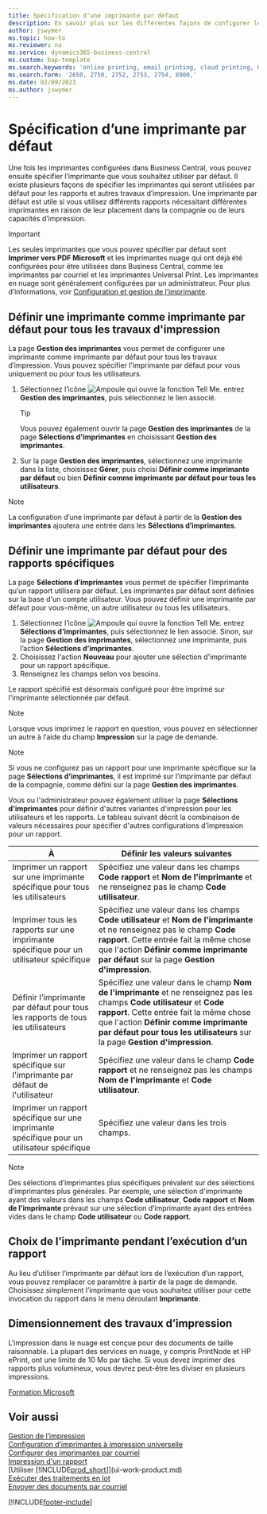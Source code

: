 ```yaml
---
title: Spécification d’une imprimante par défaut
description: En savoir plus sur les différentes façons de configurer les imprimantes qui seront utilisées par défaut pour les travaux d′impression.
author: jswymer
ms.topic: how-to
ms.reviewer: na
ms.service: dynamics365-business-central
ms.custom: bap-template
ms.search.keywords: 'online printing, email printing, cloud printing, Universal Print'
ms.search.form: '2650, 2750, 2752, 2753, 2754, 8900,'
ms.date: 02/09/2023
ms.author: jswymer
---
```

# <a name="specify-a-default-printer" /><a name="default"></a>Spécification d’une imprimante par défaut

Une fois les imprimantes configurées dans Business Central, vous pouvez ensuite spécifier l’imprimante que vous souhaitez utiliser par défaut. Il existe plusieurs façons de spécifier les imprimantes qui seront utilisées par défaut pour les rapports et autres travaux d′impression. Une imprimante par défaut est utile si vous utilisez différents rapports nécessitant différentes imprimantes en raison de leur placement dans la compagnie ou de leurs capacités d’impression.

> [!IMPORTANT]
> Les seules imprimantes que vous pouvez spécifier par défaut sont **Imprimer vers PDF Microsoft** et les imprimantes nuage qui ont déjà été configurées pour être utilisées dans Business Central, comme les imprimantes par courriel et les imprimantes Universal Print. Les imprimantes en nuage sont généralement configurées par un administrateur. Pour plus d’informations, voir [Configuration et gestion de l’imprimante](admin-printer-setup-overview.md).   

## <a name="set-a-printer-as-a-default-printer-for-all-print-jobs" />Définir une imprimante comme imprimante par défaut pour tous les travaux d'impression

La page **Gestion des imprimantes** vous permet de configurer une imprimante comme imprimante par défaut pour tous les travaux d′impression. Vous pouvez spécifier l'imprimante par défaut pour vous uniquement ou pour tous les utilisateurs.

1. Sélectionnez l’icône ![Ampoule qui ouvre la fonction Tell Me.](media/ui-search/search_small.png "Dites-moi ce que vous voulez faire") entrez **Gestion des imprimantes**, puis sélectionnez le lien associé.

    > [!TIP]
    > Vous pouvez également ouvrir la page **Gestion des imprimantes** de la page **Sélections d'imprimantes** en choisissant **Gestion des imprimantes**.  
2. Sur la page **Gestion des imprimantes**, sélectionnez une imprimante dans la liste, choisissez **Gérer**, puis choisi **Définir comme imprimante par défaut** ou bien **Définir comme imprimante par défaut pour tous les utilisateurs**.

> [!NOTE]
> La configuration d′une imprimante par défaut à partir de la **Gestion des imprimantes** ajoutera une entrée dans les **Sélections d′imprimantes**.

## <a name="set-a-default-printer-for-specific-reports" />Définir une imprimante par défaut pour des rapports spécifiques

La page **Sélections d′imprimantes** vous permet de spécifier l′imprimante qu′un rapport utilisera par défaut. Les imprimantes par défaut sont définies sur la base d'un compte utilisateur. Vous pouvez définir une imprimante par défaut pour vous-même, un autre utilisateur ou tous les utilisateurs.

1. Sélectionnez l’icône ![Ampoule qui ouvre la fonction Tell Me.](media/ui-search/search_small.png "Dites-moi ce que vous voulez faire") entrez **Sélections d’imprimantes**, puis sélectionnez le lien associé. Sinon, sur la page **Gestion des imprimantes**, sélectionnez une imprimante, puis l’action **Sélections d’imprimantes**.
2. Choisissez l'action **Nouveau** pour ajouter une sélection d'imprimante pour un rapport spécifique.
3. Renseignez les champs selon vos besoins.

Le rapport spécifié est désormais configuré pour être imprimé sur l'imprimante sélectionnée par défaut.

> [!NOTE]
> Lorsque vous imprimez le rapport en question, vous pouvez en sélectionner un autre à l′aide du champ **Impression** sur la page de demande.

> [!NOTE]
> Si vous ne configurez pas un rapport pour une imprimante spécifique sur la page **Sélections d’imprimantes**, il est imprimé sur l’imprimante par défaut de la compagnie, comme défini sur la page **Gestion des imprimantes**.

Vous ou l'administrateur pouvez également utiliser la page **Sélections d'imprimantes** pour définir d'autres variantes d'impression pour les utilisateurs et les rapports. Le tableau suivant décrit la combinaison de valeurs nécessaires pour spécifier d'autres configurations d’impression pour un rapport.

|À                                                 |Définir les valeurs suivantes                                             |
|---------------------------------------------------|---------------------------------------------------------------------|
|Imprimer un rapport sur une imprimante spécifique pour tous les utilisateurs |Spécifiez une valeur dans les champs **Code rapport** et **Nom de l'imprimante** et ne renseignez pas le champ **Code utilisateur**.|
|Imprimer tous les rapports sur une imprimante spécifique pour un utilisateur spécifique|Spécifiez une valeur dans les champs **Code utilisateur** et **Nom de l'imprimante** et ne renseignez pas le champ **Code rapport**. Cette entrée fait la même chose que l'action **Définir comme imprimante par défaut** sur la page **Gestion d'impression**.|
|Définir l’imprimante par défaut pour tous les rapports de tous les utilisateurs|Spécifiez une valeur dans le champ **Nom de l'imprimante** et ne renseignez pas les champs **Code utilisateur** et **Code rapport**. Cette entrée fait la même chose que l'action **Définir comme imprimante par défaut pour tous les utilisateurs** sur la page **Gestion d'impression**.|
|Imprimer un rapport spécifique sur l'imprimante par défaut de l'utilisateur|Spécifiez une valeur dans le champ **Code rapport** et ne renseignez pas les champs **Nom de l'imprimante** et **Code utilisateur**.|
|Imprimer un rapport spécifique sur une imprimante spécifique pour un utilisateur spécifique|Spécifiez une valeur dans les trois champs.|

> [!NOTE]
> Des sélections d’imprimantes plus spécifiques prévalent sur des sélections d’imprimantes plus générales. Par exemple, une sélection d'imprimante ayant des valeurs dans les champs **Code utilisateur**, **Code rapport** et **Nom de l'imprimante** prévaut sur une sélection d’imprimante ayant des entrées vides dans le champ **Code utilisateur** ou **Code rapport**.

## <a name="choosing-the-printer-when-running-a-report" />Choix de l’imprimante pendant l’exécution d’un rapport

Au lieu d’utiliser l’imprimante par défaut lors de l’exécution d’un rapport, vous pouvez remplacer ce paramètre à partir de la page de demande. Choisissez simplement l’imprimante que vous souhaitez utiliser pour cette invocation du rapport dans le menu déroulant **Imprimante**.

## <a name="sizing-print-jobs" />Dimensionnement des travaux d’impression

L'impression dans le nuage est conçue pour des documents de taille raisonnable. La plupart des services en nuage, y compris PrintNode et HP ePrint, ont une limite de 10 Mo par tâche. Si vous devez imprimer des rapports plus volumineux, vous devrez peut-être les diviser en plusieurs impressions.

[Formation Microsoft](/training/modules/change-documents-dynamics-365-business-central/)

## <a name="see-also" />Voir aussi

[Gestion de l’impression](admin-printer-setup-overview.md)  
[Configuration d’imprimantes à impression universelle](admin-printer-setup-universal-print.md)  
[Configurer des imprimantes par courriel](admin-printer-setup-email.md)  
[Impression d'un rapport](ui-work-report.md#PrintReport)  
[Utiliser [!INCLUDE[prod_short](includes/prod_short.md)]](ui-work-product.md)  
[Exécuter des traitements en lot](ui-how-run-batch-jobs.md)  
[Envoyer des documents par courriel](ui-how-send-documents-email.md)  

[!INCLUDE[footer-include](includes/footer-banner.md)]
